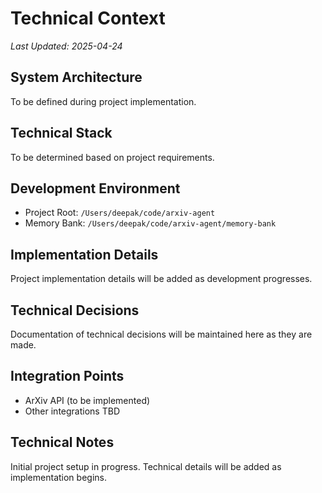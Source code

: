# Technical Context
*Last Updated: 2025-04-24*

## System Architecture
To be defined during project implementation.

## Technical Stack
To be determined based on project requirements.

## Development Environment
- Project Root: `/Users/deepak/code/arxiv-agent`
- Memory Bank: `/Users/deepak/code/arxiv-agent/memory-bank`

## Implementation Details
Project implementation details will be added as development progresses.

## Technical Decisions
Documentation of technical decisions will be maintained here as they are made.

## Integration Points
- ArXiv API (to be implemented)
- Other integrations TBD

## Technical Notes
Initial project setup in progress. Technical details will be added as implementation begins.